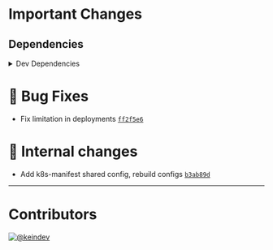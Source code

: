# Important Changes

## Dependencies

<details>
<summary>Dev Dependencies</summary>

- Added **[@tagproject/k8s-manifest-shared-config](https://www.npmjs.com/package/@tagproject/k8s-manifest-shared-config)** with `^1.2.1`
- Added **[changelog-guru](https://www.npmjs.com/package/changelog-guru)** with `^4.0.6`
- Added **[husky](https://www.npmjs.com/package/husky)** with `^8.0.2`
- Changed **[cspell](https://www.npmjs.com/package/cspell)** from `^6.13.1` to `^6.14.1`

</details>

# :bug: Bug Fixes

- Fix limitation in deployments [`ff2f5e6`](https://github.com/tagproject/k8s-penpot/commit/ff2f5e6e7f253ee25a47343414743ef7bff67971)

# :memo: Internal changes

- Add k8s-manifest shared config, rebuild configs [`b3ab89d`](https://github.com/tagproject/k8s-penpot/commit/b3ab89d40d5d0506c953791ddf49a959a725017a)

---

# Contributors

[![@keindev](https://avatars.githubusercontent.com/u/4527292?v=4&s=40)](https://github.com/keindev)
